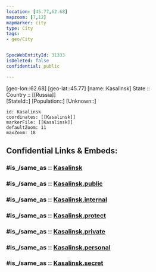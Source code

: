 ```yaml
---
location: [45.77,62.68] 
mapzoom: [7,12] 
mapmarker: city 
type: City
tags:
- geo/City


SpocWebEntityId: 31333
isDeleted: false
confidential: public

---
```

[geo-lon::62.68] 
[geo-lat::45.77] 
[name::Kasalinsk] 
State ::  
Country :: [[Russia]]  
[StateId::] 
[Population::] 
[Unknown::] 


```leaflet
id: Kasalinsk
coordinates: [[Kasalinsk]] 
markerFile: [[Kasalinsk]] 
defaultZoom: 11 
maxZoom: 18
```


## Confidential Links & Embeds: 

### #is_/same_as :: [Kasalinsk](/_Standards/Earth/Continent/Asia/Asia~Central/Kazakhstan/Counties/Qyzylorda/City/Kasalinsk.md) 

### #is_/same_as :: [Kasalinsk.public](/_public/Earth/Continent/Asia/Asia~Central/Kazakhstan/Counties/Qyzylorda/City/Kasalinsk.public.md) 

### #is_/same_as :: [Kasalinsk.internal](/_internal/Earth/Continent/Asia/Asia~Central/Kazakhstan/Counties/Qyzylorda/City/Kasalinsk.internal.md) 

### #is_/same_as :: [Kasalinsk.protect](/_protect/Earth/Continent/Asia/Asia~Central/Kazakhstan/Counties/Qyzylorda/City/Kasalinsk.protect.md) 

### #is_/same_as :: [Kasalinsk.private](/_private/Earth/Continent/Asia/Asia~Central/Kazakhstan/Counties/Qyzylorda/City/Kasalinsk.private.md) 

### #is_/same_as :: [Kasalinsk.personal](/_personal/Earth/Continent/Asia/Asia~Central/Kazakhstan/Counties/Qyzylorda/City/Kasalinsk.personal.md) 

### #is_/same_as :: [Kasalinsk.secret](/_secret/Earth/Continent/Asia/Asia~Central/Kazakhstan/Counties/Qyzylorda/City/Kasalinsk.secret.md)

